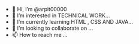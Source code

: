 - 👋 Hi, I’m @arpit00000
- 👀 I’m interested in TECHNICAL WORK...
- 🌱 I’m currently learning HTML , CSS AND JAVA...
- 💞️ I’m looking to collaborate on ...
- 📫 How to reach me ...

<!---
arpit00000/arpit00000 is a ✨ special ✨ repository because its `README.md` (this file) appears on your GitHub profile.
You can click the Preview link to take a look at your changes.
--->
